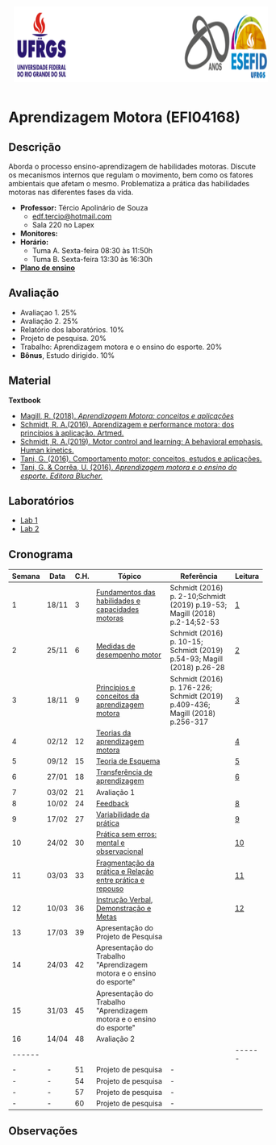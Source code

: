 
<div align="center">
<img style="margin: 10px" src="https://github.com/apolinario-souza/teaching/blob/main/AprendizageMotora(EFI04168)/img/cabecalho.png" alt="Python" height="150" 
/>  </div>


# **Aprendizagem Motora (EFI04168)**


## Descrição

Aborda o processo ensino-aprendizagem de habilidades motoras. Discute os mecanismos internos que regulam o movimento, bem como os fatores 
ambientais que afetam o mesmo. Problematiza a prática das habilidades motoras nas diferentes fases da vida.

- **Professor:** Tércio Apolinário de Souza
  - edf.tercio@hotmail.com 
  - Sala 220 no Lapex
- **Monitores:** 
- **Horário:**
  - Tuma A. Sexta-feira 08:30 às 11:50h
  - Tuma B. Sexta-feira 13:30 às 16:30h 
- [**Plano de ensino**][1]



## Avaliação
- Avaliaçao 1. 25%
- Avaliação 2. 25%
- Relatório dos laboratórios. 10%
- Projeto de pesquisa. 20%
- Trabalho: Aprendizagem motora e o ensino do esporte. 20%
- **Bônus**, Estudo dirigido. 10% 
## Material
**Textbook**

- [Magill, R. (2018). *Aprendizagem Motora: conceitos e aplicações*][2]
- [Schmidt, R. A.(2016). Aprendizagem e performance motora: dos princípios à aplicação. Artmed.][2]
- [Schmidt, R. A.(2019). Motor control and learning: A behavioral emphasis. Human kinetics.][2]
- [Tani, G. (2016). Comportamento motor: conceitos, estudos e aplicações.][2]
- [Tani, G. & Corrêa, U. (2016). *Aprendizagem motora e o ensino do esporte. Editora Blucher.*][3]


## Laboratórios
- [Lab 1][1]
- [Lab 2][1]

## 


## Cronograma

| **Semana** | **Data**| **C.H.**  | **Tópico**                                              | **Referência**|  **Leitura**    |
|----------|-----------|------------|---------------------------------------------------------|---------------|------------------|
|1|18/11|3|[Fundamentos das habilidades e capacidades motoras][1]|Schmidt (2016) p. 2-10;Schmidt (2019) p.19-53; Magill (2018) p.2-14;52-53|[1][10]|
|2|25/11|6|[Medidas de desempenho motor][2]|Schmidt (2016) p. 10-15; Schmidt (2019) p.54-93; Magill (2018) p.26-28|[2][2]|
|3|18/11|9|[Princípios e conceitos da aprendizagem motora][1]|Schmidt (2016) p. 176-226; Schmidt (2019) p.409-436; Magill (2018) p.256-317|[3][1]|
|4|02/12|12|[Teorias da aprendizagem motora][1]                         |  |  [4][1]|
|5|09/12|15|[Teoria de Esquema][1]             |   | [5][21]|
|6|27/01|18|[Transferência de aprendizagem][1]                                          |   | [6][1]|
|7|03/02|21|Avaliação 1                                         |   | |
|8|10/02|24|[Feedback][1]                                          |   | [8][1]|
|9|17/02|27|[Variabilidade da prática][1]                                          |   | [9][1]|
|10|24/02|30|[Prática sem erros: mental e observacional][1]                                          |   | [10][1]|
|11|03/03|33|[Fragmentação da prática e Relação entre prática e repouso][1]                                          |   | [11][1]|
|12|10/03|36|[Instrução Verbal, Demonstração e Metas][1]                                          |   | [12][1]|
|13|17/03|39|Apresentação do Projeto de Pesquisa|   | |
|14|24/03|42|Apresentação do Trabalho "Aprendizagem motora e o ensino do esporte"|   | |
|15|31/03|45|Apresentação do Trabalho "Aprendizagem motora e o ensino do esporte"|   | |
|16|14/04|48| Avaliação 2                                             |   | |
|------|||||------|
|-         | -         | 51          | Projeto de pesquisa                                         |    -           |
| -        | -         | 54          | Projeto de pesquisa                                         |    -           |
| -        | -         | 57          | Projeto de pesquisa                                         |    -           |
| -        | -         | 60          | Projeto de pesquisa                                  |    -           |

## Observações

[1]:https://apolinario-souza.github.io/lectures/week-00/lecture-00_welcome/00_course-welcome.html#1
[2]:https://eds.p.ebscohost.com/eds/detail/detail?vid=2&sid=a16a2a62-9519-4f6c-b2c0-7d10e7d06874%40redis&bdata=JkF1dGhUeXBlPXNoaWImbGFuZz1wdC1iciZzY29wZT1zaXRl#AN=sabi.000277272&db=cat07377a
[3]:https://eds.p.ebscohost.com/eds/viewarticle/render?data=dGJyMPPp44rp2%2fdV0%2bnjisfk5Ie46bNQsa2vSa6k63nn5Kx94um%2bUa2nskewprBKnqeuUrOnuEquls5lpOrweezp33vy3%2b2G59q7SbWvsk6uq69Jt5zxgeKzsk21reBI36mrSrWssEWy2OBPq9ivULOj4ny1q%2bF6rtquerHbvorj2ueLpOLfhuWz7oyr2PA%2b4ti7e9%2fqrk%2bxrbV5pOrff7u3zD7f5LuL39jnRq6mrkizqLBIsJzkh%2fDj34y73POE6urjkPKc5Y3j6fJV0ujzfQAA&vid=0&sid=4577b0a3-2762-4bb7-b185-dd75cb0d0b3e@redis
[4]:https://eds.p.ebscohost.com/eds/viewarticle/render?data=dGJyMPPp44rp2%2fdV0%2bnjisfk5Ie46bNQsa2vSa6k63nn5Kx94um%2bUa2nskewprBKnqeuUrOnuEquls5lpOrweezp33vy3%2b2G59q7Ra%2btsE2urbJQsqqki%2bfau0y2qLVPsqavRd%2fct3urquFN4qO2SbKvq3uyrLJJ5NezT%2bOnsljw2%2bKB8Zzqeezdu4jyo%2bCKpNrgVePa8YXn2KSM3927Wcyc34a72%2bKL69%2fgRq6mrkivqLdLtJzkh%2fDj34y73POE6urjkPKc5Y3j6fJV0ujzfQAA&vid=0&sid=48277401-af9c-4c5d-8149-c4641fa57e14@redis




[10]:https://github.com/apolinario-souza/teaching/raw/main/AprendizageMotora(EFI04168)/lectures/lecture01/Relacao_entre_pratica_e_repouso.pdf

[21]:https://reader.elsevier.com/reader/sd/pii/S0301051119300468?token=2C1D072F98ADD5B95C6F76E359A382B9D5E1A295FF5428652DA301743842652F39709C31589B52FB441B869BF560789E&originRegion=us-east-1&originCreation=20220921192529
